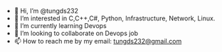 - 👋 Hi, I’m @tungds232
- 👀 I’m interested in C,C++,C#, Python, Infrastructure, Network, Linux.
- 🌱 I’m currently learning Devops
- 💞️ I’m looking to collaborate on Devops job
- 📫 How to reach me by my email: tungds232@gmail.com

<!---
tungds232/tungds232 is a ✨ special ✨ repository because its `README.md` (this file) appears on your GitHub profile.
You can click the Preview link to take a look at your changes.
--->
